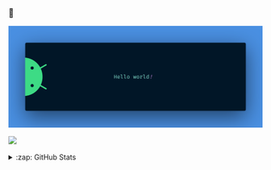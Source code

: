 ### 🤔

<img src="https://github.com/mustafaakbel/mustafaakbel/blob/master/images/banner.png" alt="Hello world">

![](https://komarev.com/ghpvc/?username=mustafaakbel&color=green&style=flat-square)

<details>
  <summary>:zap: GitHub Stats</summary>

  <img align="left" alt="mustafaakbel's GitHub Stats" src="https://github-readme-stats.codestackr.vercel.app/api?username=mustafaakbel&show_icons=true&count_private=true&theme=dark" />


<!--
**mustafaakbel/mustafaakbel** is a ✨ _special_ ✨ repository because its `README.md` (this file) appears on your GitHub profile.

Here are some ideas to get you started:

- 🔭 I’m currently working on ...
- 🌱 I’m currently learning ...
- 👯 I’m looking to collaborate on ...
- 🤔 I’m looking for help with ...
- 💬 Ask me about ...
- 📫 How to reach me: ...
- 😄 Pronouns: ...
- ⚡ Fun fact: ...
-->

